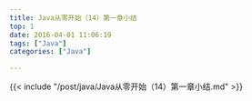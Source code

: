 ```yaml
---
title: Java从零开始（14）第一章小结
top: 1
date: 2016-04-01 11:06:19
tags: ["Java"]
categories: ["Java"]

---
```

{{< include "/post/java/Java从零开始（14）第一章小结.md" >}}